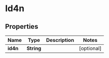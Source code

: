 
# Id4n

## Properties
Name | Type | Description | Notes
------------ | ------------- | ------------- | -------------
**id4n** | **String** |  |  [optional]



